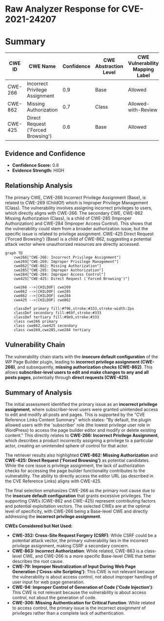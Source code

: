 # Raw Analyzer Response for CVE-2021-24207

# Summary
| CWE ID | CWE Name | Confidence | CWE Abstraction Level | CWE Vulnerability Mapping Label | CWE-Vulnerability Mapping Notes |
|---|---|---|---|---|---|
| CWE-266 | Incorrect Privilege Assignment | 0.9 | Base | Allowed | Primary CWE |
| CWE-862 | Missing Authorization | 0.7 | Class | Allowed-with-Review | Secondary Candidate |
| CWE-425 | Direct Request ('Forced Browsing') | 0.6 | Base | Allowed | Secondary Candidate |

## Evidence and Confidence

*   **Confidence Score:** 0.8
*   **Evidence Strength:** HIGH

## Relationship Analysis
The primary CWE, CWE-266 Incorrect Privilege Assignment (Base), is related to CWE-269 (ChildOf) which is Improper Privilege Management (Class). The vulnerability involves assigning incorrect privileges to users, which directly aligns with CWE-266. The secondary CWE, CWE-862 Missing Authorization (Class), is a child of CWE-285 (Improper Authorization) and CWE-284 (Improper Access Control). This shows that the vulnerability could stem from a broader authorization issue, but the specific issue is related to privilege assignment. CWE-425 Direct Request ('Forced Browsing') (Base) is a child of CWE-862, suggesting a potential attack vector where unauthorized resources are directly accessed.

```mermaid
graph TD
    cwe266["CWE-266: Incorrect Privilege Assignment"]
    cwe269["CWE-269: Improper Privilege Management"]
    cwe862["CWE-862: Missing Authorization"]
    cwe285["CWE-285: Improper Authorization"]
    cwe284["CWE-284: Improper Access Control"]
    cwe425["CWE-425: Direct Request ('Forced Browsing')"]

    cwe266 -->|CHILDOF| cwe269
    cwe862 -->|CHILDOF| cwe285
    cwe862 -->|CHILDOF| cwe284
    cwe425 -->|CHILDOF| cwe862

    classDef primary fill:#f96,stroke:#333,stroke-width:2px
    classDef secondary fill:#69f,stroke:#333
    classDef tertiary fill:#9e9,stroke:#333
    class cwe266 primary
    class cwe862,cwe425 secondary
    class cwe269,cwe285,cwe284 tertiary
```

## Vulnerability Chain
The vulnerability chain starts with the **insecure default configuration** of the WP Page Builder plugin, leading to **incorrect privilege assignment (CWE-266)**, and subsequently, **missing authorization checks (CWE-862)**. This allows **subscriber-level users to edit and make changes to any and all posts pages**, potentially through **direct requests (CWE-425)**.

## Summary of Analysis
The initial assessment identified the primary issue as an **incorrect privilege assignment**, where subscriber-level users were granted unintended access to edit and modify all posts and pages. This is supported by the "CVE Reference Links Content Summary" which states: "By default, the plugin allowed users with the 'subscriber' role (the lowest privilege user role in WordPress) to access the page builder editor and modify or delete existing content." This directly relates to **CWE-266: Incorrect Privilege Assignment**, which describes a product incorrectly assigning a privilege to a particular actor, creating an unintended sphere of control for that actor.

The retriever results also highlighted **CWE-862: Missing Authorization** and **CWE-425: Direct Request ('Forced Browsing')** as potential candidates. While the core issue is privilege assignment, the lack of authorization checks for accessing the page builder functionality contributes to the vulnerability. The ability to directly access the editor URL (as described in the CVE Reference Links) aligns with CWE-425.

The final selection emphasizes CWE-266 as the primary root cause due to the **insecure default configuration** that grants excessive privileges. The supporting CWEs (CWE-862 and CWE-425) represent contributing factors and potential exploitation vectors. The selected CWEs are at the optimal level of specificity, with CWE-266 being a Base-level CWE and directly addressing the **incorrect privilege assignment**.

**CWEs Considered but Not Used:**

*   **CWE-352: Cross-Site Request Forgery (CSRF)**: While CSRF could be a potential attack vector, the primary vulnerability lies in the incorrect privilege assignment, making CSRF a secondary concern.
*   **CWE-863: Incorrect Authorization**: While related, CWE-863 is a class-level CWE, and CWE-266 is a more specific Base-level CWE that better describes the root cause.
*   **CWE-79: Improper Neutralization of Input During Web Page Generation ('Cross-site Scripting')**: This CWE is not relevant because the vulnerability is about access control, not about improper handling of user input for web page generation.
*   **CWE-94: Improper Control of Generation of Code ('Code Injection')**: This CWE is not relevant because the vulnerability is about access control, not about the generation of code.
*   **CWE-306: Missing Authentication for Critical Function**: While related to access control, the primary issue is the incorrect *assignment* of privileges rather than a complete lack of authentication.